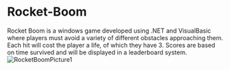 # Rocket-Boom
Rocket Boom is a windows game developed using .NET and VisualBasic where players must avoid a variety of different obstacles approaching them. Each hit will cost the player a life, of which they have 3. Scores are based on time survived and will be displayed in a leaderboard system.
![RocketBoomPicture1](https://github.com/user-attachments/assets/8ea01898-1b03-4fd3-99df-42a2feb3d53f)

